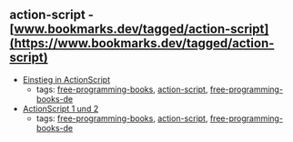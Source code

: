 action-script - [www.bookmarks.dev/tagged/action-script](https://www.bookmarks.dev/tagged/action-script) 
---
* [Einstieg in ActionScript](http://openbook.rheinwerk-verlag.de/actionscript_einstieg/)
    * tags: [free-programming-books](../tags/free-programming-books.md), [action-script](../tags/action-script.md), [free-programming-books-de](../tags/free-programming-books-de.md)
* [ActionScript 1 und 2](http://openbook.rheinwerk-verlag.de/actionscript/)
    * tags: [free-programming-books](../tags/free-programming-books.md), [action-script](../tags/action-script.md), [free-programming-books-de](../tags/free-programming-books-de.md)
